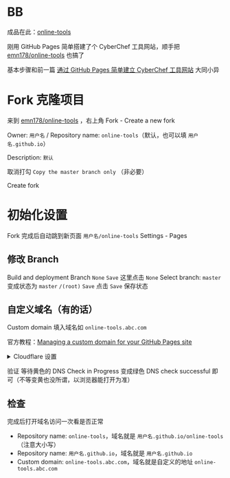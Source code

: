<!-- ##{"timestamp":1743617776}## -->

# BB
成品在此：[online-tools](https://online-tools.klein.blue/)

刚用 GitHub Pages 简单搭建了个 CyberChef 工具网站，顺手把 [emn178/online-tools](https://github.com/emn178/online-tools) 也搞了

基本步骤和前一篇 [通过 GitHub Pages 简单建立 CyberChef 工具网站](https://international.klein.blue/post/19.html) 大同小异

# Fork 克隆项目
来到 [emn178/online-tools](https://github.com/emn178/online-tools) ，右上角 Fork - Create a new fork

Owner: `用户名` / Repository name: `online-tools`（默认，也可以填 `用户名.github.io`）

Description: `默认`

取消打勾 `Copy the master branch only` （非必要）

Create fork

# 初始化设置
Fork 完成后自动跳到新页面 `用户名/online-tools`
Settings - Pages

## 修改 Branch
Build and deployment
Branch
`None` `Save` 这里点击 `None`
Select branch: `master`
变成状态为
`master` `/(root)` `Save`
点击 `Save` 保存状态

## 自定义域名（有的话）
Custom domain
填入域名如 `online-tools.abc.com`

官方教程：[Managing a custom domain for your GitHub Pages site](https://docs.github.com/en/pages/configuring-a-custom-domain-for-your-github-pages-site/managing-a-custom-domain-for-your-github-pages-site)

<details><summary>Cloudflare 设置</summary> 

以 Cloudflare 为例，其它大同小异

情况1和情况2的 DNS 记录本身并不冲突，可同时存在，实现 `abc.com` 和 `online-tools.abc.com` 分别指向两个不同仓库内的 GihHub Pages 项目

### 情况1. 二级域名直接做 GitHub Pages 的 CyberChef 项目地址
如 `abc.com` 这种

域名 - DNS - Add record 添加记录
| Type: A | Name: @ | IPv4 address: 185.199.108.153 | Proxy status: Proxied | TTL: Auto |
| :-------: | :---------: | :--------------------------------: | :----------------------: | :---------: |
| Type: A | Name: @ | IPv4 address: 185.199.109.153 | Proxy status: Proxied | TTL: Auto |
| Type: A | Name: @ | IPv4 address: 185.199.110.153 | Proxy status: Proxied | TTL: Auto |
| Type: A | Name: @ | IPv4 address: 185.199.111.153 | Proxy status: Proxied | TTL: Auto |

GitHub 仓库
Settings - Pages - Custom domain: `abc.com`（不需要带 http:// 或 https:// 前缀）
Save

### 情况2. 三级域名做 GitHub Pages 的 CyberChef 项目地址
如 `www.abc.com` 或 `online-tools.abc.com` 或 `ot.abc.com`

域名 - DNS - Add record 添加记录
`| Type: CNAME | Name: online-tools | Target: 用户名.github.io | Proxy status: Proxied | TTL: Auto |`
或先添加情况1的 DNS记录，然后直接
`| Type: CNAME | Name: online-tools | Target: @ | Proxy status: Proxied | TTL: Auto |`

GitHub 仓库
Settings - Pages - Custom domain: `online-tools.abc.com`（不需要带 http:// 或 https:// 前缀）
Save

</details>

验证
等待黄色的 DNS Check in Progress 变成绿色 DNS check successful 即可（不等变黄也没所谓，以浏览器能打开为准）

## 检查
完成后打开域名访问一次看是否正常

- Repository name: `online-tools`，域名就是 `用户名.github.io/online-tools`（注意大小写）
- Repository name: `用户名.github.io`，域名就是 `用户名.github.io`
- Custom domain: `online-tools.abc.com`，域名就是自定义的地址 `online-tools.abc.com`
